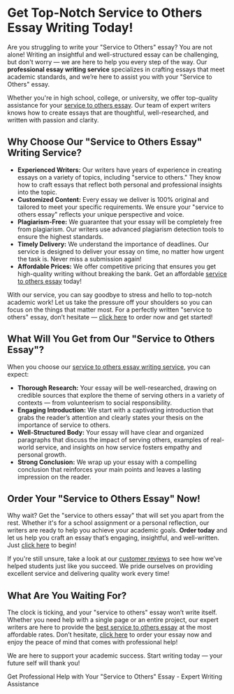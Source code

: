 <h1>Get Top-Notch Service to Others Essay Writing Today!</h1>

<p>Are you struggling to write your "Service to Others" essay? You are not alone! Writing an insightful and well-structured essay can be challenging, but don't worry — we are here to help you every step of the way. Our <strong>professional essay writing service</strong> specializes in crafting essays that meet academic standards, and we’re here to assist you with your "Service to Others" essay.</p>

<p>Whether you're in high school, college, or university, we offer top-quality assistance for your <a href="https://tinyurl.com/topessay?keyword=service+to+others+essay">service to others essay</a>. Our team of expert writers knows how to create essays that are thoughtful, well-researched, and written with passion and clarity.</p>

<h2>Why Choose Our "Service to Others Essay" Writing Service?</h2>

<ul>
    <li><strong>Experienced Writers:</strong> Our writers have years of experience in creating essays on a variety of topics, including "service to others." They know how to craft essays that reflect both personal and professional insights into the topic.</li>
    <li><strong>Customized Content:</strong> Every essay we deliver is 100% original and tailored to meet your specific requirements. We ensure your "service to others essay" reflects your unique perspective and voice.</li>
    <li><strong>Plagiarism-Free:</strong> We guarantee that your essay will be completely free from plagiarism. Our writers use advanced plagiarism detection tools to ensure the highest standards.</li>
    <li><strong>Timely Delivery:</strong> We understand the importance of deadlines. Our service is designed to deliver your essay on time, no matter how urgent the task is. Never miss a submission again!</li>
    <li><strong>Affordable Prices:</strong> We offer competitive pricing that ensures you get high-quality writing without breaking the bank. Get an affordable <a href="https://tinyurl.com/topessay?keyword=service+to+others+essay">service to others essay</a> today!</li>
</ul>

<p>With our service, you can say goodbye to stress and hello to top-notch academic work! Let us take the pressure off your shoulders so you can focus on the things that matter most. For a perfectly written "service to others" essay, don’t hesitate — <a href="https://tinyurl.com/topessay?keyword=service+to+others+essay">click here</a> to order now and get started!</p>

<h2>What Will You Get from Our "Service to Others Essay"?</h2>

<p>When you choose our <a href="https://tinyurl.com/topessay?keyword=service+to+others+essay">service to others essay writing service</a>, you can expect:</p>

<ul>
    <li><strong>Thorough Research:</strong> Your essay will be well-researched, drawing on credible sources that explore the theme of serving others in a variety of contexts — from volunteerism to social responsibility.</li>
    <li><strong>Engaging Introduction:</strong> We start with a captivating introduction that grabs the reader’s attention and clearly states your thesis on the importance of service to others.</li>
    <li><strong>Well-Structured Body:</strong> Your essay will have clear and organized paragraphs that discuss the impact of serving others, examples of real-world service, and insights on how service fosters empathy and personal growth.</li>
    <li><strong>Strong Conclusion:</strong> We wrap up your essay with a compelling conclusion that reinforces your main points and leaves a lasting impression on the reader.</li>
</ul>

<h2>Order Your "Service to Others Essay" Now!</h2>

<p>Why wait? Get the "service to others essay" that will set you apart from the rest. Whether it's for a school assignment or a personal reflection, our writers are ready to help you achieve your academic goals. <strong>Order today</strong> and let us help you craft an essay that’s engaging, insightful, and well-written. Just <a href="https://tinyurl.com/topessay?keyword=service+to+others+essay">click here</a> to begin!</p>

<p>If you're still unsure, take a look at our <a href="https://tinyurl.com/topessay?keyword=service+to+others+essay">customer reviews</a> to see how we’ve helped students just like you succeed. We pride ourselves on providing excellent service and delivering quality work every time!</p>

<h2>What Are You Waiting For?</h2>

<p>The clock is ticking, and your "service to others" essay won’t write itself. Whether you need help with a single page or an entire project, our expert writers are here to provide the <a href="https://tinyurl.com/topessay?keyword=service+to+others+essay">best service to others essay</a> at the most affordable rates. Don’t hesitate, <a href="https://tinyurl.com/topessay?keyword=service+to+others+essay">click here</a> to order your essay now and enjoy the peace of mind that comes with professional help!</p>

<p>We are here to support your academic success. Start writing today — your future self will thank you!</p>
Get Professional Help with Your "Service to Others" Essay - Expert Writing Assistance
